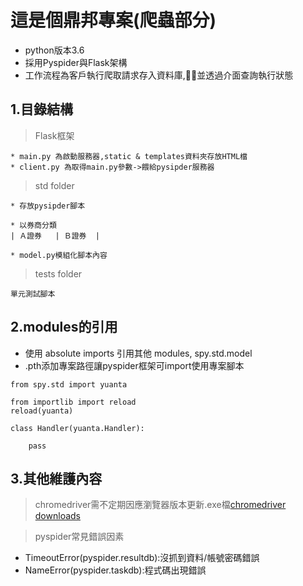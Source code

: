 這是個鼎邦專案(爬蟲部分)
=============
* python版本3.6  
* 採用Pyspider與Flask架構
* 工作流程為客戶執行爬取請求存入資料庫,並透過介面查詢執行狀態

1.目錄結構
-------------
>Flask框架 
```
* main.py 為啟動服務器,static & templates資料夾存放HTML檔
* client.py 為取得main.py參數->餵給pysipder服務器
```

>std folder

```
* 存放pysipder腳本

* 以券商分類
| Ａ證券   | Ｂ證券  |

* model.py模組化腳本內容
```

>tests folder 
```
單元測試腳本
```

2.modules的引用
-------------
* 使用 absolute imports 引用其他 modules, spy.std.model
* .pth添加專案路徑讓pyspider框架可import使用專案腳本
```
from spy.std import yuanta

from importlib import reload
reload(yuanta)

class Handler(yuanta.Handler):
   
    pass
```

3.其他維護內容
-------------
>chromedriver需不定期因應瀏覽器版本更新.exe檔[chromedriver downloads](https://chromedriver.chromium.org/downloads)

>pyspider常見錯誤因素
* TimeoutError(pyspider.resultdb):沒抓到資料/帳號密碼錯誤
* NameError(pyspider.taskdb):程式碼出現錯誤